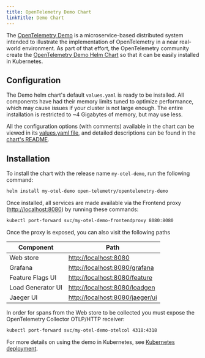 ```yaml
---
title: OpenTelemetry Demo Chart
linkTitle: Demo Chart
---
```


The [OpenTelemetry Demo](/docs/demo/) is a microservice-based distributed system
intended to illustrate the implementation of OpenTelemetry in a near real-world
environment. As part of that effort, the OpenTelemetry community create the
[OpenTelemetry Demo Helm Chart](https://github.com/open-telemetry/opentelemetry-helm-charts/tree/main/charts/opentelemetry-demo)
so that it can be easily installed in Kubernetes.

## Configuration

The Demo helm chart's default `values.yaml` is ready to be installed. All
components have had their memory limits tuned to optimize performance, which may
cause issues if your cluster is not large enough. The entire installation is
restricted to ~4 Gigabytes of memory, but may use less.

All the configuration options (with comments) available in the chart can be
viewed in its
[values.yaml file](https://github.com/open-telemetry/opentelemetry-helm-charts/blob/main/charts/opentelemetry-operator/values.yaml),
and detailed descriptions can be found in the
[chart's README](https://github.com/open-telemetry/opentelemetry-helm-charts/tree/main/charts/opentelemetry-demo#chart-parameters).

## Installation

To install the chart with the release name `my-otel-demo`, run the following
command:

```sh
helm install my-otel-demo open-telemetry/opentelemetry-demo
```

Once installed, all services are made available via the Frontend proxy
(<http://localhost:8080>) by running these commands:

```sh
kubectl port-forward svc/my-otel-demo-frontendproxy 8080:8080
```

Once the proxy is exposed, you can also visit the following paths

| Component         | Path                              |
| ----------------- | --------------------------------- |
| Web store         | <http://localhost:8080>           |
| Grafana           | <http://localhost:8080/grafana>   |
| Feature Flags UI  | <http://localhost:8080/feature>   |
| Load Generator UI | <http://localhost:8080/loadgen>   |
| Jaeger UI         | <http://localhost:8080/jaeger/ui> |

In order for spans from the Web store to be collected you must expose the
OpenTelemetry Collector OTLP/HTTP receiver:

```sh
kubectl port-forward svc/my-otel-demo-otelcol 4318:4318
```

For more details on using the demo in Kubernetes, see
[Kubernetes deployment](/docs/demo/kubernetes-deployment/).
